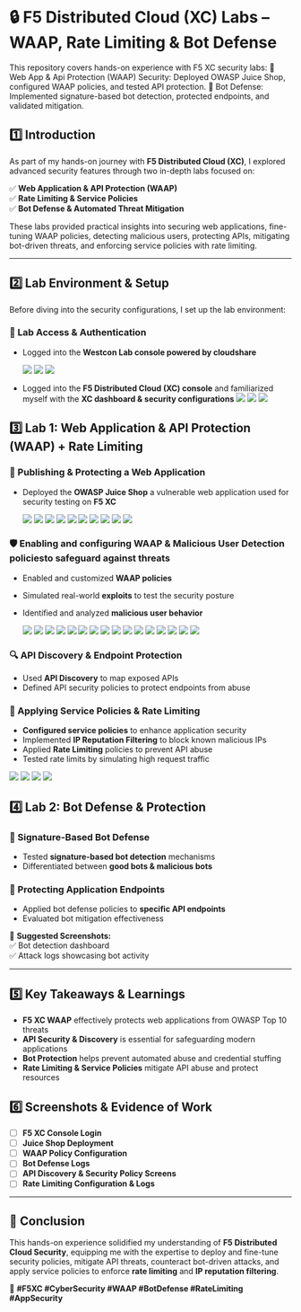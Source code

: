 # 🔒 F5 Distributed Cloud (XC) Labs – WAAP, Rate Limiting & Bot Defense  
This repository covers hands-on experience with F5 XC security labs:
   🔹 Web App & Api Protection (WAAP) Security: Deployed OWASP Juice Shop, configured WAAP policies, and tested API protection. 
   🔹 Bot Defense: Implemented signature-based bot detection, protected endpoints, and validated mitigation.


## **1️⃣ Introduction**  
As part of my hands-on journey with **F5 Distributed Cloud (XC)**, I explored advanced security features through two in-depth labs focused on:  

✅ **Web Application & API Protection (WAAP)**  
✅ **Rate Limiting & Service Policies**  
✅ **Bot Defense & Automated Threat Mitigation**  

These labs provided practical insights into securing web applications, fine-tuning WAAP policies, detecting malicious users, protecting APIs, mitigating bot-driven threats, and enforcing service policies with rate limiting.  

---

## **2️⃣ Lab Environment & Setup**  

Before diving into the security configurations, I set up the lab environment:  

### **🔹 Lab Access & Authentication**
- Logged into the **Westcon Lab console powered by cloudshare**

  <img src="Images/1.png">
  <img src="Images/2.png">
  <img src="Images/3.png">

- Logged into the **F5 Distributed Cloud (XC) console** and familiarized myself with the **XC dashboard & security configurations**
  <img src="Images/4.png">
  <img src="Images/5.png">
  <img src="Images/6.png">

## **3️⃣ Lab 1: Web Application & API Protection (WAAP) + Rate Limiting**  

### **📌 Publishing & Protecting a Web Application**
- Deployed the **OWASP Juice Shop** a vulnerable web application used for security testing on **F5 XC**
  
  <img src="Images/7.png">
  <img src="Images/8.png">
  <img src="Images/9.png">
  <img src="Images/10.png">
  <img src="Images/11.png">
  <img src="Images/12.png">
  <img src="Images/13.png">
  <img src="Images/14.png">
  <img src="Images/15.png">
  <img src="Images/16.png">

  
### **🛡️ Enabling and configuring WAAP & Malicious User Detection policies**to safeguard against threats
- Enabled and customized **WAAP policies**  
- Simulated real-world **exploits** to test the security posture  
- Identified and analyzed **malicious user behavior**

  <img src="Images/17.png">
  <img src="Images/18.png">
  <img src="Images/19.png">
  <img src="Images/20.png">
  <img src="Images/21.png">
  <img src="Images/22.png">
  <img src="Images/23.png">
  <img src="Images/24.png">
  <img src="Images/25.png">
  <img src="Images/26.png">
  <img src="Images/27.png">
  <img src="Images/28.png">
  <img src="Images/29.png">
  <img src="Images/30.png">
  <img src="Images/31.png">
  <img src="Images/32.png">


### **🔍 API Discovery & Endpoint Protection**
- Used **API Discovery** to map exposed APIs  
- Defined API security policies to protect endpoints from abuse
  
### **🚦 Applying Service Policies & Rate Limiting**
- **Configured service policies** to enhance application security  
- Implemented **IP Reputation Filtering** to block known malicious IPs  
- Applied **Rate Limiting** policies to prevent API abuse  
- Tested rate limits by simulating high request traffic  

<img src="Images/33.png">
<img src="Images/34.png">
<img src="Images/35.png">
<img src="Images/36.png">



## **4️⃣ Lab 2: Bot Defense & Protection**  

### **🤖 Signature-Based Bot Defense**
- Tested **signature-based bot detection** mechanisms  
- Differentiated between **good bots & malicious bots**  

### **🔐 Protecting Application Endpoints**
- Applied bot defense policies to **specific API endpoints**  
- Evaluated bot mitigation effectiveness  

📸 **Suggested Screenshots:**  
✅ Bot detection dashboard  
✅ Attack logs showcasing bot activity  

---

## **5️⃣ Key Takeaways & Learnings**  
- **F5 XC WAAP** effectively protects web applications from OWASP Top 10 threats  
- **API Security & Discovery** is essential for safeguarding modern applications  
- **Bot Protection** helps prevent automated abuse and credential stuffing  
- **Rate Limiting & Service Policies** mitigate API abuse and protect resources  

## **6️⃣ Screenshots & Evidence of Work**  
- [ ] **F5 XC Console Login**  
- [ ] **Juice Shop Deployment**  
- [ ] **WAAP Policy Configuration**  
- [ ] **Bot Defense Logs**  
- [ ] **API Discovery & Security Policy Screens**  
- [ ] **Rate Limiting Configuration & Logs**  

---

## **🚀 Conclusion**  
This hands-on experience solidified my understanding of **F5 Distributed Cloud Security**, equipping me with the expertise to deploy and fine-tune security policies, mitigate API threats, counteract bot-driven attacks, and apply service policies to enforce **rate limiting** and **IP reputation filtering**.  

📌 **#F5XC #CyberSecurity #WAAP #BotDefense #RateLimiting #AppSecurity**
